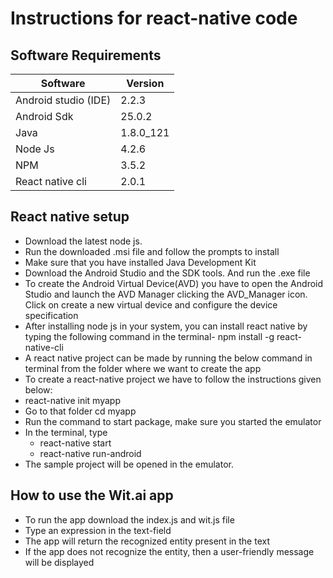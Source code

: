 # Instructions for react-native code



 ## Software Requirements

   Software              |         Version
-----------------------  |   -------------------
   Android studio (IDE)  |         2.2.3
   Android Sdk           |         25.0.2
   Java                  |         1.8.0_121
   Node Js               |         4.2.6
   NPM                   |         3.5.2
  React native cli	      |         2.0.1
                                
                                
 ## React native setup

*	Download the latest node js.
* Run the downloaded .msi file and follow the prompts to install
*	Make sure that you  have installed Java Development Kit
*	Download the Android Studio and the SDK tools. And run the .exe file
*	To create the Android Virtual Device(AVD) you have to open the Android Studio and launch the AVD Manager clicking the AVD_Manager       icon. Click on create a new virtual device and configure the device specification
*	After installing node js in your system, you can install react native by typing the following command in the terminal-
  npm install -g react-native-cli
*	A react native project can be made by running the below command in terminal from the folder where we want to create the app
*	To create a react-native project we have to follow the instructions given below:
   * react-native init myapp
   * Go to that folder cd myapp
   * Run the command to start package, make sure you started the emulator
   * In the terminal, type 
      * react-native start
      * react-native run-android
*	The sample project will be opened in the emulator.

## How to use the Wit.ai app

* To run the app download the index.js and wit.js file
* Type an expression in the text-field
* The app will return the recognized entity present in the text
* If the app does not recognize the entity, then a user-friendly message will be displayed



